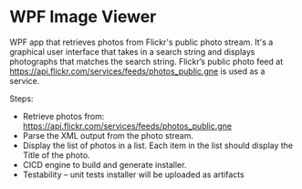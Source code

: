 # WPF Image Viewer

WPF app that retrieves photos from Flickr's public photo stream. It's a graphical user interface that takes in a search string and displays photographs
that matches the search string. Flickr’s public photo feed at https://api.flickr.com/services/feeds/photos_public.gne is used as a service.
    
Steps:
  - Retrieve photos from: https://api.flickr.com/services/feeds/photos_public.gne
  - Parse the XML output from the photo stream.
  - Display the list of photos in a list. Each item in the list should display the Title of the photo.
  - CICD engine to build and generate installer.
  - Testability – unit tests
  installer will be uploaded as artifacts
